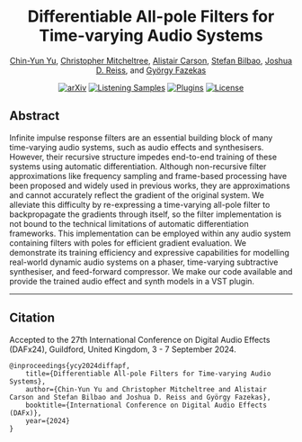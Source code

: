 <div align="center">
<h1>Differentiable All-pole Filters for Time-varying Audio Systems</h1>

<p>
    <a href="https://yoyololicon.github.io/" target=”_blank”>Chin-Yun Yu</a>,
    <a href="https://christhetr.ee/" target=”_blank”>Christopher Mitcheltree</a>,
    <a href="https://www.linkedin.com/in/alistair-carson-a6178919a/" target=”_blank”>Alistair Carson</a>,
    <a href="https://www.acoustics.ed.ac.uk/group-members/dr-stefan-bilbao/" target=”_blank”>Stefan Bilbao</a>,
    <a href="https://www.eecs.qmul.ac.uk/~josh/" target=”_blank”>Joshua D. Reiss</a>, and
    <a href="https://www.eecs.qmul.ac.uk/~gyorgyf/about.html" target=”_blank”>György Fazekas</a>
</p>

[![arXiv](https://img.shields.io/badge/arXiv-2404.07970-b31b1b.svg)](https://arxiv.org/abs/2404.07970)
[![Listening Samples](https://img.shields.io/badge/%F0%9F%94%8A%F0%9F%8E%B6-Listening_Samples-blue)](https://diffapf.github.io/web/)
[![Plugins](https://img.shields.io/badge/neutone-Plugins-blue)](https://diffapf.github.io/web/index.html#plugins)
[![License](https://img.shields.io/badge/License-MPL%202.0-orange)](https://www.mozilla.org/en-US/MPL/2.0/FAQ/)
</div>

<h2>Abstract</h2>
<p>
Infinite impulse response filters are an essential building block of many time-varying audio systems, such as audio effects and synthesisers.
However, their recursive structure impedes end-to-end training of these systems using automatic differentiation.
Although non-recursive filter approximations like frequency sampling and frame-based processing have been proposed and widely used in previous works, they are approximations and cannot accurately reflect the gradient of the original system.
We alleviate this difficulty by re-expressing a time-varying all-pole filter to backpropagate the gradients through itself, so the filter implementation is not bound to the technical limitations of automatic differentiation frameworks.
This implementation can be employed within any audio system containing filters with poles for efficient gradient evaluation.
We demonstrate its training efficiency and expressive capabilities for modelling real-world dynamic audio systems on a phaser, time-varying subtractive synthesiser, and feed-forward compressor.
We make our code available and provide the trained audio effect and synth models in a VST plugin.
</p>

<hr>
<h2>Citation</h2>

Accepted to the 27th International Conference on Digital Audio Effects (DAFx24), Guildford, United Kingdom, 3 - 7 September 2024.

<pre><code>@inproceedings{ycy2024diffapf,
    title={Differentiable All-pole Filters for Time-varying Audio Systems},
    author={Chin-Yun Yu and Christopher Mitcheltree and Alistair Carson and Stefan Bilbao and Joshua D. Reiss and György Fazekas},
    booktitle={International Conference on Digital Audio Effects (DAFx)},
    year={2024}
}
</code></pre>

